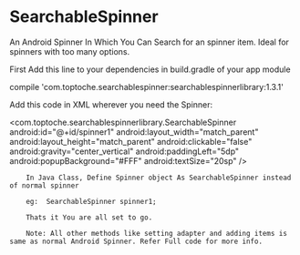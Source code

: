 # SearchableSpinner
An Android Spinner In Which You Can Search for an spinner item. Ideal for spinners with too many options.

First Add this line to your dependencies in build.gradle of your app module

 compile 'com.toptoche.searchablespinner:searchablespinnerlibrary:1.3.1'

Add this code in XML wherever you need the Spinner:

<com.toptoche.searchablespinnerlibrary.SearchableSpinner
        android:id="@+id/spinner1"
        android:layout_width="match_parent"
        android:layout_height="match_parent"
        android:clickable="false"
        android:gravity="center_vertical"
        android:paddingLeft="5dp"
        android:popupBackground="#FFF"
        android:textSize="20sp" />
        
        
        In Java Class, Define Spinner object As SearchableSpinner instead of normal spinner
        
        eg:  SearchableSpinner spinner1;
        
        Thats it You are all set to go.
        
        Note: All other methods like setting adapter and adding items is same as normal Android Spinner. Refer Full code for more info.
